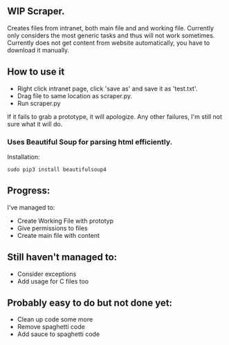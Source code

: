 ## WIP Scraper.

Creates files from intranet, both main file and and working file. Currently only considers the most generic tasks and thus will not work sometimes.
Currently does not get content from website automatically, you have to download it manually.

## How to use it
- Right click intranet page, click 'save as' and save it as 'test.txt'. 
- Drag file to same location as scraper.py.
- Run scraper.py

If it fails to grab a prototype, it will apologize.
Any other failures, I'm still not sure what it will do.

### Uses Beautiful Soup for parsing html efficiently. 
Installation: 

`sudo pip3 install beautifulsoup4`

## Progress:
I've managed to:

- Create Working File with prototyp
- Give permissions to files
- Create main file with content

## Still haven't managed to:
- Consider exceptions
- Add usage for C files too

## Probably easy to do but not done yet:
- Clean up code some more
- Remove spaghetti code
- Add sauce to spaghetti code
